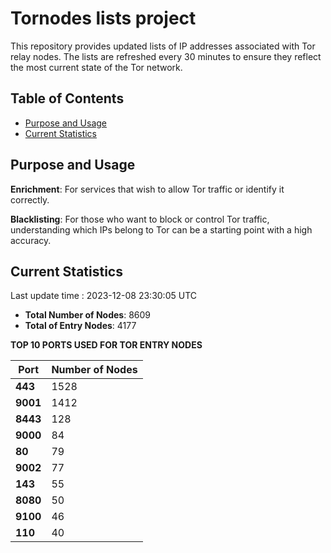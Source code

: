 # Tornodes lists project

This repository provides updated lists of IP addresses associated with Tor relay nodes. The lists are refreshed every 30 minutes to ensure they reflect the most current state of the Tor network.

## Table of Contents

- [Purpose and Usage](#purpose-and-usage)
- [Current Statistics](#current-statistics)


## Purpose and Usage

**Enrichment**: For services that wish to allow Tor traffic or identify it correctly.

**Blacklisting**: For those who want to block or control Tor traffic, understanding which IPs belong to Tor can be a starting point with a high accuracy.

## Current Statistics

Last update time : 2023-12-08 23:30:05 UTC

- **Total Number of Nodes**: 8609
- **Total of Entry Nodes**: 4177

**TOP 10 PORTS USED FOR TOR ENTRY NODES**

| **Port** | **Number of Nodes** |
|------|-----------------|
| **443**   | 1528  |
| **9001**   | 1412  |
| **8443**   | 128  |
| **9000**   | 84  |
| **80**   | 79  |
| **9002**   | 77  |
| **143**   | 55  |
| **8080**   | 50  |
| **9100**   | 46  |
| **110**   | 40  |

